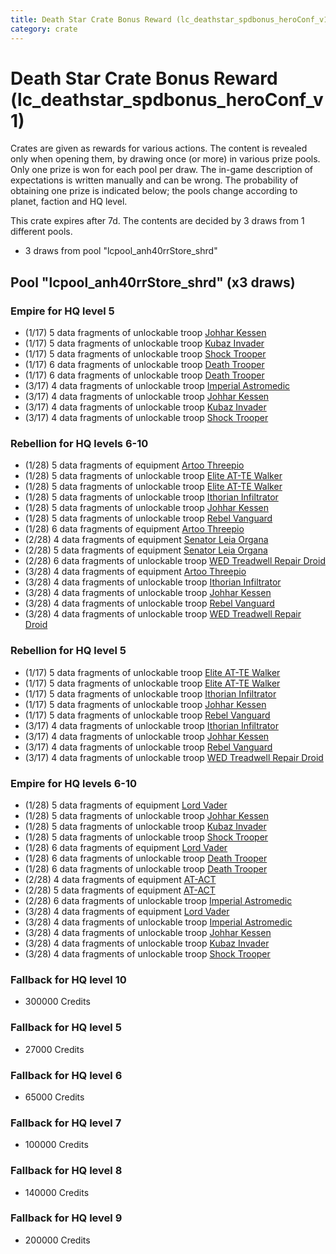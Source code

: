 ```yaml
---
title: Death Star Crate Bonus Reward (lc_deathstar_spdbonus_heroConf_v1)
category: crate
---
```


# Death Star Crate Bonus Reward (lc_deathstar_spdbonus_heroConf_v1)

Crates are given as rewards for various actions. The content is revealed only when opening them, by drawing once (or more) in various prize pools. Only one prize is won for each pool per draw. The in-game description of expectations is written manually and can be wrong. The probability of obtaining one prize is indicated below; the pools change according to planet, faction and HQ level.

This crate expires after 7d. The contents are decided by 3 draws from 1 different pools.
  * 3 draws from pool "lcpool_anh40rrStore_shrd"

## Pool "lcpool_anh40rrStore_shrd" (x3 draws)

### Empire for HQ level 5

  * (1/17) 5 data fragments of unlockable troop [Johhar Kessen](EmpireJohhar)
  * (1/17) 5 data fragments of unlockable troop [Kubaz Invader](KubazInvader)
  * (1/17) 5 data fragments of unlockable troop [Shock Trooper](Shock)
  * (1/17) 6 data fragments of unlockable troop [Death Trooper](HeroDeathTrooper)
  * (1/17) 6 data fragments of unlockable troop [Death Trooper](HeroDeathTrooper)
  * (3/17) 4 data fragments of unlockable troop [Imperial Astromedic](R5Medic)
  * (3/17) 4 data fragments of unlockable troop [Johhar Kessen](EmpireJohhar)
  * (3/17) 4 data fragments of unlockable troop [Kubaz Invader](KubazInvader)
  * (3/17) 4 data fragments of unlockable troop [Shock Trooper](Shock)

### Rebellion for HQ levels 6-10

  * (1/28) 5 data fragments of equipment [Artoo  Threepio](eqpRebelArtoo)
  * (1/28) 5 data fragments of unlockable troop [Elite AT-TE Walker](HeroATTE)
  * (1/28) 5 data fragments of unlockable troop [Elite AT-TE Walker](HeroATTE)
  * (1/28) 5 data fragments of unlockable troop [Ithorian Infiltrator](IthorianInfiltrator)
  * (1/28) 5 data fragments of unlockable troop [Johhar Kessen](RebelJohhar)
  * (1/28) 5 data fragments of unlockable troop [Rebel Vanguard](Vanguard)
  * (1/28) 6 data fragments of equipment [Artoo  Threepio](eqpRebelArtoo)
  * (2/28) 4 data fragments of equipment [Senator Leia Organa](eqpRebelDiplomat)
  * (2/28) 5 data fragments of equipment [Senator Leia Organa](eqpRebelDiplomat)
  * (2/28) 6 data fragments of unlockable troop [WED Treadwell Repair Droid](Treadwell)
  * (3/28) 4 data fragments of equipment [Artoo  Threepio](eqpRebelArtoo)
  * (3/28) 4 data fragments of unlockable troop [Ithorian Infiltrator](IthorianInfiltrator)
  * (3/28) 4 data fragments of unlockable troop [Johhar Kessen](RebelJohhar)
  * (3/28) 4 data fragments of unlockable troop [Rebel Vanguard](Vanguard)
  * (3/28) 4 data fragments of unlockable troop [WED Treadwell Repair Droid](Treadwell)

### Rebellion for HQ level 5

  * (1/17) 5 data fragments of unlockable troop [Elite AT-TE Walker](HeroATTE)
  * (1/17) 5 data fragments of unlockable troop [Elite AT-TE Walker](HeroATTE)
  * (1/17) 5 data fragments of unlockable troop [Ithorian Infiltrator](IthorianInfiltrator)
  * (1/17) 5 data fragments of unlockable troop [Johhar Kessen](RebelJohhar)
  * (1/17) 5 data fragments of unlockable troop [Rebel Vanguard](Vanguard)
  * (3/17) 4 data fragments of unlockable troop [Ithorian Infiltrator](IthorianInfiltrator)
  * (3/17) 4 data fragments of unlockable troop [Johhar Kessen](RebelJohhar)
  * (3/17) 4 data fragments of unlockable troop [Rebel Vanguard](Vanguard)
  * (3/17) 4 data fragments of unlockable troop [WED Treadwell Repair Droid](Treadwell)

### Empire for HQ levels 6-10

  * (1/28) 5 data fragments of equipment [Lord Vader](eqpEmpireLordVader)
  * (1/28) 5 data fragments of unlockable troop [Johhar Kessen](EmpireJohhar)
  * (1/28) 5 data fragments of unlockable troop [Kubaz Invader](KubazInvader)
  * (1/28) 5 data fragments of unlockable troop [Shock Trooper](Shock)
  * (1/28) 6 data fragments of equipment [Lord Vader](eqpEmpireLordVader)
  * (1/28) 6 data fragments of unlockable troop [Death Trooper](HeroDeathTrooper)
  * (1/28) 6 data fragments of unlockable troop [Death Trooper](HeroDeathTrooper)
  * (2/28) 4 data fragments of equipment [AT-ACT](eqpEmpireCargoGreatDane)
  * (2/28) 5 data fragments of equipment [AT-ACT](eqpEmpireCargoGreatDane)
  * (2/28) 6 data fragments of unlockable troop [Imperial Astromedic](R5Medic)
  * (3/28) 4 data fragments of equipment [Lord Vader](eqpEmpireLordVader)
  * (3/28) 4 data fragments of unlockable troop [Imperial Astromedic](R5Medic)
  * (3/28) 4 data fragments of unlockable troop [Johhar Kessen](EmpireJohhar)
  * (3/28) 4 data fragments of unlockable troop [Kubaz Invader](KubazInvader)
  * (3/28) 4 data fragments of unlockable troop [Shock Trooper](Shock)

### Fallback for HQ level 10

  * 300000 Credits

### Fallback for HQ level 5

  * 27000 Credits

### Fallback for HQ level 6

  * 65000 Credits

### Fallback for HQ level 7

  * 100000 Credits

### Fallback for HQ level 8

  * 140000 Credits

### Fallback for HQ level 9

  * 200000 Credits